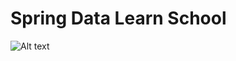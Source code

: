 # Spring Data Learn School

![Alt text](https://github.com/Rishavgg/spring-data-school/raw/main/SchoolDb.jpg)


 
